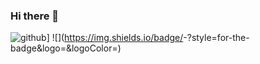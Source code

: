 ### Hi there 👋
![github](https://img.shields.io/badge/GitHub-000000?style=for-the-badge&logo=GitHub&logoColor=white)]
![<LinkedIn>](https://img.shields.io/badge/<Badge Text>-<Background Color>?style=for-the-badge&logo=<Icon Name>&logoColor=<Logo Color>)

<!--
**meti78/meti78** is a ✨ _special_ ✨ repository because its `README.md` (this file) appears on your GitHub profile.

Here are some ideas to get you started:

- 🔭 I’m currently working on ...
- 🌱 I’m currently learning ...
- 👯 I’m looking to collaborate on ...
- 🤔 I’m looking for help with ...
- 💬 Ask me about ...
- 📫 How to reach me: ...
- 😄 Pronouns: ...
- ⚡ Fun fact: ...
-->
